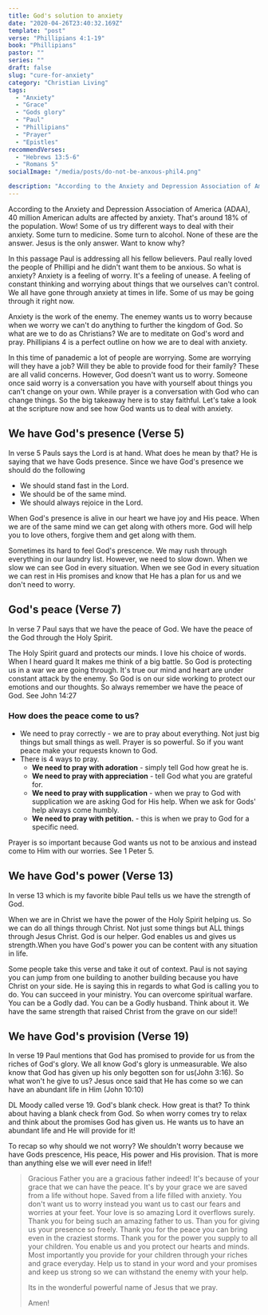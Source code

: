 ```yaml
---
title: God's solution to anxiety
date: "2020-04-26T23:40:32.169Z"
template: "post"
verse: "Phillipians 4:1-19"
book: "Phillipians"
pastor: ""
series: ""
draft: false
slug: "cure-for-anxiety"
category: "Christian Living"
tags:
  - "Anxiety"
  - "Grace"
  - "Gods glory"
  - "Paul"
  - "Phillipians"
  - "Prayer"
  - "Epistles"
recommendVerses: 
  - "Hebrews 13:5-6"
  - "Romans 5"
socialImage: "/media/posts/do-not-be-anxous-phil4.png"

description: "According to the Anxiety and Depression Association of America (ADAA), 40 million American adults are affected by anxiety. That's around 18% of the population. Wow! Some of us try different ways to deal with their anxiety. Some turn to medicine. Some turn to alcohol. None of these are the answer. Jesus is the only answer."
---
```


According to the Anxiety and Depression Association of America (ADAA), 40 million American adults are affected by anxiety. That's around 18% of the population. Wow! Some of us try different ways to deal with their anxiety. Some turn to medicine. Some turn to alcohol. None of these are the answer. Jesus is the only answer. Want to know why?

In this passage Paul is addressing all his fellow believers. Paul really loved the people of Phillipi and he didn't want them to be anxious. 
So what is anxiety? Anxiety is a feeling of worry. It's a feeling of unease. A feeling of constant thinking and worrying about things that we ourselves can't control. We all have gone through anxiety at times in life. Some of us may be going through it right now. 

Anxiety is the work of the enemy. The enemey wants us to worry because when we worry we can't do anything to further the kingdom of God. So what are we to do as Christians? We are to meditate on God's word and pray. Phillipians 4 is a perfect outline on how we are to deal with anxiety. 

In this time of panademic a lot of people are worrying. Some are worrying will they have a job? Will they be able to provide food for their family? These are all valid concerns. However, God doesn't want us to worry. Someone once said worry is a conversation you have with yourself about things you can't change on your own. While prayer is a conversation with God who can change things. So the big takeaway here is to stay faithful. Let's take a look at the scripture now and see how God wants us to deal with anxiety. 

## We have God's presence (Verse 5)

In verse 5 Pauls says the Lord is at hand. What does he mean by that?
He is saying that we have Gods presence. 
Since we have God's presence we should do the following


  - We should stand fast in the Lord.
  - We should be of the same mind. 
  - We should always rejoice in the Lord.

When God's presence is alive in our heart we have joy and His peace. When we are of the same mind we can get along with others more. God will help you to love others, forgive them and get along with them.

Sometimes its hard to feel God's prescence. We may rush through everything in our laundry list. However, we need to slow down. When we slow we can see God in every situation. When we see God in every situation we can rest in His promises and know that He has a plan for us and we don't need to worry. 

## God's peace (Verse 7)

In verse 7 Paul says that we have the peace of God. We have the peace of the God through the Holy Spirit. 

The Holy Spirit guard and protects our minds.
I love his choice of words. When I heard guard It makes me think of a big battle. So God is protecting us in a war we are going through.
It's true our mind and heart are under constant attack by the enemy. So God is on our side working to protect our emotions and our thoughts. 
So always remember we have the peace of God. See John 14:27

### How does the peace come to us?

 - We need to pray correctly - we are to pray about everything. Not just big things but small things as well. Prayer is so powerful. So if you want peace make your requests known to God. 
 - There is 4 ways to pray. 
   - **We need to pray with adoration** - simply tell God how great he is. 
   - **We need to pray with appreciation** - tell God what you are grateful for. 
   - **We need to pray with supplication** - when we pray to God with supplication we are asking God for His help. When we ask for Gods' help always come humbly. 
   - **We need to pray with petition.** - this is when we pray to God for a specific need. 

Prayer is so important because God wants us not to be anxious and instead come to Him with our worries. See 1 Peter 5.

## We have God's power (Verse 13)

In verse 13 which is my favorite bible Paul tells us we have the strength of God. 

When we are in Christ we have the power of the Holy Spirit helping us. So we can do all things through Christ. Not just some things but ALL things through Jesus Christ. God is our helper. God enables us and gives us strength.When you have God's power you can be content with any situation in life. 

Some people take this verse and take it out of context. Paul is not saying you can jump from one building to another building because you have Christ on your side. He is saying this in regards to what God is calling you to do.  You can succeed in your ministry. You can overcome spiritual warfare. You can be a Godly dad. You can be a Godly husband. Think about it. We have the same strength that raised Christ from the grave on our side!!

## We have God's provision (Verse 19)

In verse 19 Paul mentions that God has promised to provide for us from the riches of God's glory. We all know God's glory is unmeasurable. We also know that God has given up his only begotten son for us(John 3:16). So what won't he give to us? Jesus once said that He has come so we can have an abundant life in Him (John 10:10)

DL Moody called verse 19. God's blank check. 
How great is that? To think about having a blank check from God.
So when worry comes try to relax and think about the promises God has given us. He wants us to have an abundant life and He will provide for it!

To recap so why should we not worry?
We shouldn't worry because we have Gods prescence, His peace, His power and His provision. That is more than anything else we will ever need in life!!



<blockquote>

Gracious Father you are a gracious father indeed! It's because of your grace that we can have the peace. It's by your grace we are saved from a life without hope. Saved from a life filled with anxiety. You don't want us to worry instead you want us to cast our fears and worries at your feet. Your love is so amazing Lord it overflows surely. Thank you for being such an amazing father to us. Than you for giving us your presence so freely. Thank you for the peace you can bring even in the craziest storms. Thank you for the power you supply to all your children. You enable us and you protect our hearts and minds. Most importantly you provide for your children through your riches and grace everyday. Help us to stand in your word and your promises and keep us strong so we can withstand the enemy with your help.

Its in the wonderful powerful name of Jesus that we pray.

Amen!

</blockquote>
 


